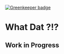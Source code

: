 [![Greenkeeper badge](https://badges.greenkeeper.io/mikesprague/whatdat.svg?token=3333a35e984fd017c8d163878613fa89c1c66a68a68a3dd205ba013f28da083a&ts=1546963843229)](https://greenkeeper.io/)

# What Dat ?!?

## Work in Progress
